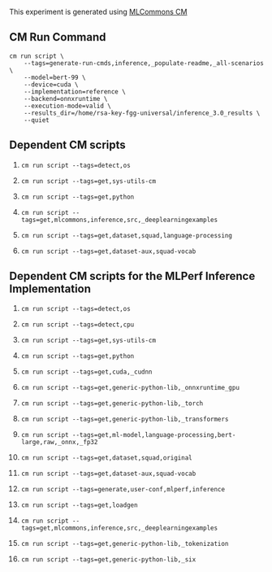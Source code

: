 This experiment is generated using [MLCommons CM](https://github.com/mlcommons/ck)
## CM Run Command
```
cm run script \
	--tags=generate-run-cmds,inference,_populate-readme,_all-scenarios \
	--model=bert-99 \
	--device=cuda \
	--implementation=reference \
	--backend=onnxruntime \
	--execution-mode=valid \
	--results_dir=/home/rsa-key-fgg-universal/inference_3.0_results \
	--quiet
```
## Dependent CM scripts 


1.  `cm run script --tags=detect,os`


2.  `cm run script --tags=get,sys-utils-cm`


3.  `cm run script --tags=get,python`


4.  `cm run script --tags=get,mlcommons,inference,src,_deeplearningexamples`


5.  `cm run script --tags=get,dataset,squad,language-processing`


6.  `cm run script --tags=get,dataset-aux,squad-vocab`

## Dependent CM scripts for the MLPerf Inference Implementation


1. `cm run script --tags=detect,os`


2. `cm run script --tags=detect,cpu`


3. `cm run script --tags=get,sys-utils-cm`


4. `cm run script --tags=get,python`


5. `cm run script --tags=get,cuda,_cudnn`


6. `cm run script --tags=get,generic-python-lib,_onnxruntime_gpu`


7. `cm run script --tags=get,generic-python-lib,_torch`


8. `cm run script --tags=get,generic-python-lib,_transformers`


9. `cm run script --tags=get,ml-model,language-processing,bert-large,raw,_onnx,_fp32`


10. `cm run script --tags=get,dataset,squad,original`


11. `cm run script --tags=get,dataset-aux,squad-vocab`


12. `cm run script --tags=generate,user-conf,mlperf,inference`


13. `cm run script --tags=get,loadgen`


14. `cm run script --tags=get,mlcommons,inference,src,_deeplearningexamples`


15. `cm run script --tags=get,generic-python-lib,_tokenization`


16. `cm run script --tags=get,generic-python-lib,_six`
